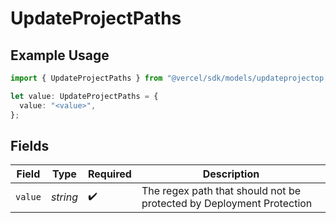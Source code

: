 # UpdateProjectPaths

## Example Usage

```typescript
import { UpdateProjectPaths } from "@vercel/sdk/models/updateprojectop.js";

let value: UpdateProjectPaths = {
  value: "<value>",
};
```

## Fields

| Field                                                                | Type                                                                 | Required                                                             | Description                                                          |
| -------------------------------------------------------------------- | -------------------------------------------------------------------- | -------------------------------------------------------------------- | -------------------------------------------------------------------- |
| `value`                                                              | *string*                                                             | :heavy_check_mark:                                                   | The regex path that should not be protected by Deployment Protection |
